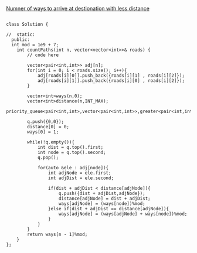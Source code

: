 
[Numner of ways to arrive at destionation with less distance](https://www.geeksforgeeks.org/problems/number-of-ways-to-arrive-at-destination/1?utm_source=youtube&utm_medium=collab_striver_ytdescription&utm_campaign=%2Fnumber-of-ways-to-arrive-at-destination)

```

class Solution {
 
//  static:
  public:
  int mod = 1e9 + 7;
    int countPaths(int n, vector<vector<int>>& roads) {
        // code here
        
        vector<pair<int,int>> adj[n];
        for(int i = 0; i < roads.size(); i++){
            adj[roads[i][0]].push_back({roads[i][1] , roads[i][2]});
            adj[roads[i][1]].push_back({roads[i][0] , roads[i][2]});
        }
        
        vector<int>ways(n,0);
        vector<int>distance(n,INT_MAX);
        priority_queue<pair<int,int>,vector<pair<int,int>>,greater<pair<int,int>>>q;
        
        q.push({0,0});
        distance[0] = 0;
        ways[0] = 1;
        
        while(!q.empty()){
            int dist = q.top().first;
            int node = q.top().second;
            q.pop();
            
            for(auto &ele : adj[node]){
                int adjNode = ele.first;
                int adjDist = ele.second;
                
                if(dist + adjDist < distance[adjNode]){
                    q.push({dist + adjDist,adjNode});
                    distance[adjNode] = dist + adjDist;
                    ways[adjNode] = (ways[node])%mod;
                }else if(dist + adjDist == distance[adjNode]){
                    ways[adjNode] = (ways[adjNode] + ways[node])%mod;
                }
            }
        }
        return ways[n - 1]%mod;
    }
};



```
